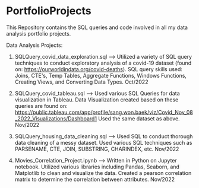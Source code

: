 # PortfolioProjects

This Repository contains the SQL queries and code involved in all my data analysis portfolio projects. 

Data Analysis Projects:
1. SQLQuery_covid_data_exploration.sql --> Utilized a variety of SQL query techniques to conduct exploratory analysis of a covid-19 dataset (found on: https://ourworldindata.org/covid-deaths). SQL query skills used: Joins, CTE's, Temp Tables, Aggregate Functions, Windows Functions, Creating Views, and Converting Data Types. Oct/2022


2. SQLQuery_covid_tableau.sql --> Used various SQL Queries for data visualization in Tableau.
Data Visualization created based on these queries are found on: https://public.tableau.com/app/profile/sang.won.baek/viz/Covid_Nov_08_2022_Visualizations/Dashboard1
Used the same dataset as above. Nov/2022


3. SQLQuery_housing_data_cleaning.sql --> Used SQL to conduct thorough data cleaning of a messy dataset. Used various SQL techniques such as PARSENAME, CTE, JOIN, SUBSTRING, CHARINDEX, etc. Nov/2022


4. Movies_Correlation_Project.ipynb --> Written in Python on Jupyter notebook. Utilized various libraries including Pandas, Seaborn, and Matplotlib to clean and visualize the data. Created a pearson correlation matrix to determine the correlation between attributes. Nov/2022
